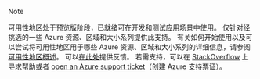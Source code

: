> [!NOTE]
> 可用性地区处于预览版阶段，已就绪可在开发和测试应用场景中使用。 仅针对经挑选的一些 Azure 资源、区域和大小系列提供此支持。 有关如何开始使用以及可以尝试将可用性地区用于哪些 Azure 资源、区域和大小系列的详细信息，请参阅[可用性地区概述](../articles/availability-zones/az-overview.md)。 可以[在此处](https://feedback.azure.com/forums/905206-global-infrastructure/category/319507-availability-zones)提供反馈。 若需支持，可以在 [StackOverflow]( https://stackoverflow.com/questions/tagged/azure-availability-zones) 上寻求帮助或者 [open an Azure support ticket](../articles/azure-supportability/how-to-create-azure-support-request.md)（创建 Azure 支持票证）。
>
